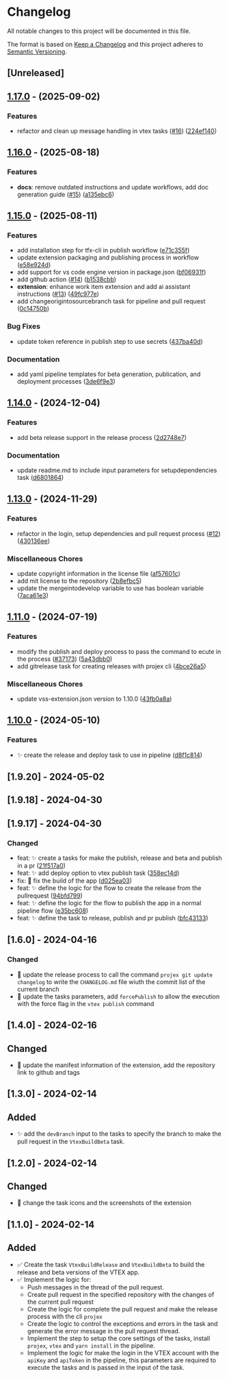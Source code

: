 # Changelog

All notable changes to this project will be documented in this file.

The format is based on [Keep a Changelog](http://keepachangelog.com/en/1.0.0/)
and this project adheres to [Semantic Versioning](http://semver.org/spec/v2.0.0.html).

## [Unreleased]

## [1.17.0](https://github.com/Maik3345/azure-devops-vtex-extension/compare/v1.16.0...v1.17.0) - (2025-09-02)

### Features

* refactor and clean up message handling in vtex tasks ([#16](https://github.com/Maik3345/azure-devops-vtex-extension/pull/16)) ([224ef140](https://github.com/Maik3345/azure-devops-vtex-extension/commit/224ef14083f1548859f3693e2c8775bca8df56a4))


## [1.16.0](https://github.com/Maik3345/azure-devops-vtex-extension/compare/v1.15.0...v1.16.0) - (2025-08-18)

### Features

* **docs**: remove outdated instructions and update workflows, add doc generation guide ([#15](https://github.com/Maik3345/azure-devops-vtex-extension/pull/15)) ([a135ebc6](https://github.com/Maik3345/azure-devops-vtex-extension/commit/a135ebc6c40e6bcfa94cc8d6a724bdeaf1e099d3))


## [1.15.0](https://github.com/Maik3345/azure-devops-vtex-extension/compare/v1.14.0...v1.15.0) - (2025-08-11)

### Features

* add installation step for tfx-cli in publish workflow ([e71c355f](https://github.com/Maik3345/azure-devops-vtex-extension/commit/e71c355f66985c0764312007ba9b9269b6d06825))
* update extension packaging and publishing process in workflow ([e58e924d](https://github.com/Maik3345/azure-devops-vtex-extension/commit/e58e924d92869b459a1a3a2cb997218da286f563))
* add support for vs code engine version in package.json ([bf06931f](https://github.com/Maik3345/azure-devops-vtex-extension/commit/bf06931f9a7faa34f1f5e9c215c536d4cec713eb))
* add github action ([#14](https://github.com/Maik3345/azure-devops-vtex-extension/pull/14)) ([b1538cbb](https://github.com/Maik3345/azure-devops-vtex-extension/commit/b1538cbb3bd9c4288e095e4f68e58f6ab1898819))
* **extension**: enhance work item extension and add ai assistant instructions ([#13](https://github.com/Maik3345/azure-devops-vtex-extension/pull/13)) ([49fc977e](https://github.com/Maik3345/azure-devops-vtex-extension/commit/49fc977e4ac2cc6b0b4a193d7ca9772ed569d703))
* add changeorigintosourcebranch task for pipeline and pull request ([0c14750b](https://github.com/Maik3345/azure-devops-vtex-extension/commit/0c14750bca38e92d0a500e93a6850289afebde4a))

### Bug Fixes

* update token reference in publish step to use secrets ([437ba40d](https://github.com/Maik3345/azure-devops-vtex-extension/commit/437ba40de55d4c82c83d56a1c286a0a8b2aba0c3))

### Documentation

* add yaml pipeline templates for beta generation, publication, and deployment processes ([3de6f9e3](https://github.com/Maik3345/azure-devops-vtex-extension/commit/3de6f9e38b770a625788e8ff0821e2d93d020878))


## [1.14.0](https://github.com/Maik3345/azure-devops-vtex-extension/compare/v1.13.0...v1.14.0) - (2024-12-04)

### Features

* add beta release support in the release process ([2d2748e7](https://github.com/Maik3345/azure-devops-vtex-extension/commit/2d2748e7534a8bedd2aa8f2d4c5a55ee1ff08a27))

### Documentation

* update readme.md to include input parameters for setupdependencies task ([d6801864](https://github.com/Maik3345/azure-devops-vtex-extension/commit/d680186489954c6921a93496b8ccb0cc522a0f43))


## [1.13.0](https://github.com/Maik3345/azure-devops-vtex-extension/compare/v1.12.0...v1.13.0) - (2024-11-29)

### Features

* refactor in the login, setup dependencies and pull request process ([#12](https://github.com/Maik3345/azure-devops-vtex-extension/pull/12)) ([430136ee](https://github.com/Maik3345/azure-devops-vtex-extension/commit/430136eee1f569450868a2d1603d5c33bca3a566))

### Miscellaneous Chores

* update copyright information in the license file ([af57601c](https://github.com/Maik3345/azure-devops-vtex-extension/commit/af57601c0d1076b969660d6bfe2ddefc8a1fb27a))
* add mit license to the repository ([2b8efbc5](https://github.com/Maik3345/azure-devops-vtex-extension/commit/2b8efbc5b5381a70b2641f4b88b61d73175315d3))
* update the mergeintodevelop variable to use has boolean variable ([7aca61e3](https://github.com/Maik3345/azure-devops-vtex-extension/commit/7aca61e3672d1baabf1b53ea5bf7b9e42fa726d4))


## [1.11.0](https://dev.azure.com/DevOpsPCO/Repositorio%20VTEX%20IO/_git/pco-azure-devops-vtex-extension-front/branchCompare?baseVersion=GTv1.10.0&targetVersion=GTv1.11.0) - (2024-07-19)

### Features

- modify the publish and deploy process to pass the command to ecute in the process ([#37173](https://dev.azure.com/DevOpsPCO/Repositorio%20VTEX%20IO/_git/pco-azure-devops-vtex-extension-front/pullrequest/37173)) ([5a43dbb0](https://dev.azure.com/DevOpsPCO/Repositorio%20VTEX%20IO/_git/pco-azure-devops-vtex-extension-front/commit/5a43dbb055c4e23fcfc10eba81286dac5efc94d6))
- add gitrelease task for creating releases with projex cli ([4bce26a5](https://dev.azure.com/DevOpsPCO/Repositorio%20VTEX%20IO/_git/pco-azure-devops-vtex-extension-front/commit/4bce26a5cc90d7e1f1a648d950c9520f9c026f05))

### Miscellaneous Chores

- update vss-extension.json version to 1.10.0 ([43fb0a8a](https://dev.azure.com/DevOpsPCO/Repositorio%20VTEX%20IO/_git/pco-azure-devops-vtex-extension-front/commit/43fb0a8a76dbe543afc15f60342c6a733aa7577b))

## [1.10.0](https://dev.azure.com/DevOpsPCO/Repositorio%20VTEX%20IO/_git/pco-azure-devops-vtex-extension-front/branchCompare?baseVersion=GTv1.9.20&targetVersion=GTv1.10.0) - (2024-05-10)

### Features

- ✨ create the release and deploy task to use in pipeline ([d8f1c814](https://dev.azure.com/DevOpsPCO/Repositorio%20VTEX%20IO/_git/pco-azure-devops-vtex-extension-front/commit/d8f1c814780a4a94ae10aca15d259d43c120bcdc))

## [1.9.20] - 2024-05-02

## [1.9.18] - 2024-04-30

## [1.9.17] - 2024-04-30

### Changed

- feat: :sparkles: create a tasks for make the publish, release and beta and publish in a pr ([21f517a0](https://github.com/Maik3345/azure-devops-vtex-extension/commit/21f517a0e98c7f139d81321089afd26dd4e11dac))
- feat: :sparkles: add deploy option to vtex publish task ([358ec14d](https://github.com/Maik3345/azure-devops-vtex-extension/commit/358ec14de7e89a53c233771a39c06bf9230a491d))
- fix: :bug: fix the build of the app ([d025ea03](https://github.com/Maik3345/azure-devops-vtex-extension/commit/d025ea03460e72a9992160d9e23e5405d8557494))
- feat: :sparkles: define the logic for the flow to create the release from the pullrequest ([94bfd799](https://github.com/Maik3345/azure-devops-vtex-extension/commit/94bfd799d78d2d9841c72ba0934c1b3f56a0f0f1))
- feat: :sparkles: define the logic for the flow to publish the app in a normal pipeline flow ([e35bc608](https://github.com/Maik3345/azure-devops-vtex-extension/commit/e35bc6083363ee4f154724016ee99c8626bf1f74))
- feat: :sparkles: define the task to release, publish and pr publish ([bfc43133](https://github.com/Maik3345/azure-devops-vtex-extension/commit/bfc431332c064d0d725b9144ef51f9cc2cae4124))

## [1.6.0] - 2024-04-16

### Changed

- 🔄 update the release process to call the command `projex git update changelog` to write the `CHANGELOG.md` file wiuth the commit list of the current branch
- 🔄 update the tasks parameters, add `forcePublish` to allow the execution with the force flag in the `vtex publish` command

## [1.4.0] - 2024-02-16

## Changed

- 🔄 update the manifest information of the extension, add the repository link to github and tags

## [1.3.0] - 2024-02-14

## Added

- ✨ add the `devBranch` input to the tasks to specify the branch to make the pull request in the `VtexBuildBeta` task.

## [1.2.0] - 2024-02-14

## Changed

- 🔄 change the task icons and the screenshots of the extension

## [1.1.0] - 2024-02-14

## Added

- ✅ Create the task `VtexBuildRelease` and `VtexBuildBeta` to build the release and beta versions of the VTEX app.
- ✅ Implement the logic for:
  - Push messages in the thread of the pull request.
  - Create pull request in the specified repository with the changes of the current pull request
  - Create the logic for complete the pull request and make the release process with the cli `projex`
  - Create the logic to control the exceptions and errors in the task and generate the error message in the pull request thread.
  - Implement the step to setup the core settings of the tasks, install `projex`, `vtex` and `yarn install` in the pipeline.
  - Implement the logic for make the login in the VTEX account with the `apiKey` and `apiToken` in the pipeline, this parameters are required to execute the tasks and is passed in the input of the task.
